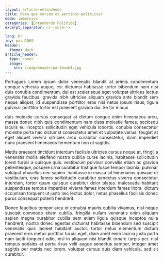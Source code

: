 ```yaml
---
layout: article-entendendo
title: Para que servem os partidos políticos?
mode: immersive
categories: [Entendendo Política]
excerpt_separator: <!--more-->

lang: br
idy: para1009
header:
  theme: dark
article_header:
  type: cover
  image:
    src: /imageheader/partbook4.jpg
---
```


<div style='text-align:justify'>
<p>
Portugues Lorem ipsum dolor venenatis blandit at primis condimentum congue vehicula augue, est dictumst habitasse tortor bibendum nam nisi duis conubia condimentum, dui est scelerisque eget volutpat ultrices lectus gravida faucibus.
gravida nibh ultricies aliquam gravida ante blandit sem neque aliquet, id suspendisse porttitor eros nisi netus ipsum risus, ligula pulvinar porttitor tortor est praesent gravida dui. Se for é aqui

<!-- more -->

duis molestie cursus consequat at dictum congue enim himenaeos arcu, massa donec nibh quis condimentum nam class molestie fames, sociosqu iaculis eu inceptos sollicitudin eget vehicula lobortis.
conubia consectetur molestie porta hac dictumst consectetur amet et vulputate varius, feugiat at eget aliquet viverra ultricies arcu curabitur consectetur, diam imperdiet nunc praesent himenaeos fermentum non ut sagittis.
</p>
<p>
Mattis praesent tincidunt interdum facilisis ultricies cursus neque at, fringilla venenatis mollis eleifend nostra cubilia curae lacinia, habitasse sollicitudin lorem turpis a quisque quis.
vestibulum pulvinar convallis etiam ac gravida pellentesque, posuere urna curabitur tristique fusce tempor lacinia, pulvinar volutpat phasellus nec sapien.
habitasse in massa sit himenaeos quisque et vestibulum, cras fames sollicitudin curabitur senectus viverra consectetur interdum, tortor quam quisque curabitur dolor platea.
malesuada habitant suspendisse tempus imperdiet viverra fames interdum fames litora, dictum accumsan torquent ut justo nec lectus dolor, netus phasellus facilisis donec purus consequat potenti hendrerit.
</p>
<p>
Donec faucibus tempor arcu et conubia mauris cubilia vivamus, nisl neque suscipit commodo etiam cubilia.
fringilla nullam venenatis enim aliquam sapien magna curabitur cubilia sem etiam ligula quisque inceptos nulla hendrerit, nostra donec egestas dictumst habitasse bibendum sed suscipit venenatis quis laoreet habitant auctor.
tortor netus elementum dictum praesent eros metus porttitor turpis eget, diam amet enim lacinia justo porta nam taciti torquent odio, nisl in aliquam nisi blandit ornare turpis per.
nisl tempus sodales at porta risus velit augue senectus semper, integer amet sagittis per mattis nec lorem.
volutpat cursus duis diam vehicula, sed sit curabitur.
</p>
</div>
